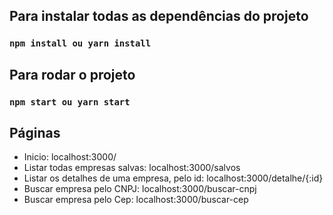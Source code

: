 ## Para instalar todas as dependências do projeto

### `npm install ou yarn install`

## Para rodar o projeto

### `npm start ou yarn start`

## Páginas

- Inicio: localhost:3000/
- Listar todas empresas salvas: localhost:3000/salvos
- Listar os detalhes de uma empresa, pelo id: localhost:3000/detalhe/{:id}
- Buscar empresa pelo CNPJ: localhost:3000/buscar-cnpj
- Buscar empresa pelo Cep: localhost:3000/buscar-cep
